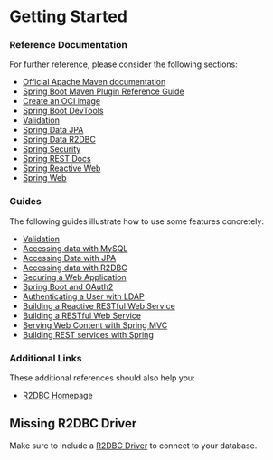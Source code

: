 # Getting Started

### Reference Documentation
For further reference, please consider the following sections:

* [Official Apache Maven documentation](https://maven.apache.org/guides/index.html)
* [Spring Boot Maven Plugin Reference Guide](https://docs.spring.io/spring-boot/docs/3.1.0/maven-plugin/reference/html/)
* [Create an OCI image](https://docs.spring.io/spring-boot/docs/3.1.0/maven-plugin/reference/html/#build-image)
* [Spring Boot DevTools](https://docs.spring.io/spring-boot/docs/3.1.0/reference/htmlsingle/#using.devtools)
* [Validation](https://docs.spring.io/spring-boot/docs/3.1.0/reference/htmlsingle/#io.validation)
* [Spring Data JPA](https://docs.spring.io/spring-boot/docs/3.1.0/reference/htmlsingle/#data.sql.jpa-and-spring-data)
* [Spring Data R2DBC](https://docs.spring.io/spring-boot/docs/3.1.0/reference/htmlsingle/#data.sql.r2dbc)
* [Spring Security](https://docs.spring.io/spring-boot/docs/3.1.0/reference/htmlsingle/#web.security)
* [Spring REST Docs](https://docs.spring.io/spring-restdocs/docs/current/reference/html5/)
* [Spring Reactive Web](https://docs.spring.io/spring-boot/docs/3.1.0/reference/htmlsingle/#web.reactive)
* [Spring Web](https://docs.spring.io/spring-boot/docs/3.1.0/reference/htmlsingle/#web)

### Guides
The following guides illustrate how to use some features concretely:

* [Validation](https://spring.io/guides/gs/validating-form-input/)
* [Accessing data with MySQL](https://spring.io/guides/gs/accessing-data-mysql/)
* [Accessing Data with JPA](https://spring.io/guides/gs/accessing-data-jpa/)
* [Accessing data with R2DBC](https://spring.io/guides/gs/accessing-data-r2dbc/)
* [Securing a Web Application](https://spring.io/guides/gs/securing-web/)
* [Spring Boot and OAuth2](https://spring.io/guides/tutorials/spring-boot-oauth2/)
* [Authenticating a User with LDAP](https://spring.io/guides/gs/authenticating-ldap/)
* [Building a Reactive RESTful Web Service](https://spring.io/guides/gs/reactive-rest-service/)
* [Building a RESTful Web Service](https://spring.io/guides/gs/rest-service/)
* [Serving Web Content with Spring MVC](https://spring.io/guides/gs/serving-web-content/)
* [Building REST services with Spring](https://spring.io/guides/tutorials/rest/)

### Additional Links
These additional references should also help you:

* [R2DBC Homepage](https://r2dbc.io)

## Missing R2DBC Driver

Make sure to include a [R2DBC Driver](https://r2dbc.io/drivers/) to connect to your database.
